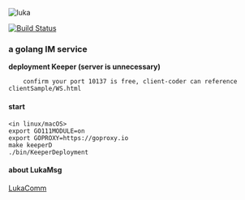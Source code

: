 ![luka](https://i.loli.net/2020/06/08/Sng2LXTsPUD6aod.jpg)

<p></p>

[![Build Status](https://travis-ci.com/dxyinme/Luka.svg?branch=dxyinme)](https://travis-ci.com/dxyinme/Luka)

<h3>a golang IM service</h3>


**deployment Keeper (server is unnecessary)**
    
        confirm your port 10137 is free, client-coder can reference clientSample/WS.html

#### start

```
<in linux/macOS>
export GO111MODULE=on
export GOPROXY=https://goproxy.io
make keeperD
./bin/KeeperDeployment
```

#### about LukaMsg
[LukaComm](https://github.com/dxyinme/LukaComm)